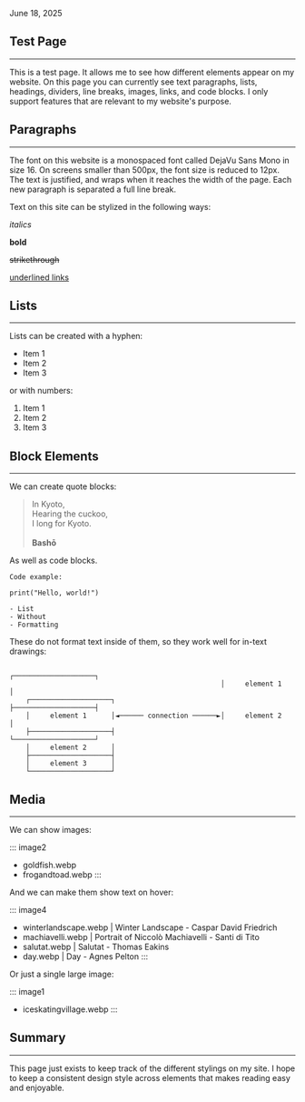 June 18, 2025

## Test Page

---

This is a test page. It allows me to see how different elements appear on my website. On this page you can currently see text paragraphs, lists, headings, dividers, line breaks, images, links, and code blocks. I only support features that are relevant to my website's purpose.

## Paragraphs

---

The font on this website is a monospaced font called DejaVu Sans Mono in size 16. On screens smaller than 500px, the font size is reduced to 12px. The text is justified, and wraps when it reaches the width of the page. Each new paragraph is separated a full line break.

Text on this site can be stylized in the following ways:

*italics*

**bold**

~~strikethrough~~

[underlined links](https://example.com)

## Lists

---

Lists can be created with a hyphen:

- Item 1
- Item 2
- Item 3

or with numbers:

1. Item 1
2. Item 2
3. Item 3

## Block Elements

---

We can create quote blocks:

> In Kyoto, \
> Hearing the cuckoo, \
> I long for Kyoto. \
> \
> **Bashō**

As well as code blocks.

```
Code example:

print("Hello, world!")

- List
- Without
- Formatting
```

These do not format text inside of them, so they work well for in-text drawings:

```
                                                    ┌────────────────────┐
                                                    │     element 1      │
    ┌────────────────────┐                          ├────────────────────┤
    │     element 1      │◄────── connection ──────►│     element 2      │
    ├────────────────────┤                          └────────────────────┘
    │     element 2      │
    ├────────────────────┤
    │     element 3      │
    └────────────────────┘
```

## Media

---

We can show images:

::: image2
- goldfish.webp 
- frogandtoad.webp 
:::

And we can make them show text on hover:

::: image4
- winterlandscape.webp | Winter Landscape - Caspar David Friedrich
- machiavelli.webp | Portrait of Niccolò Machiavelli - Santi di Tito
- salutat.webp | Salutat - Thomas Eakins
- day.webp | Day - Agnes Pelton
:::

Or just a single large image:

::: image1
- iceskatingvillage.webp
:::


## Summary

---

This page just exists to keep track of the different stylings on my site. I hope to keep a consistent design style across elements that makes reading easy and enjoyable.
